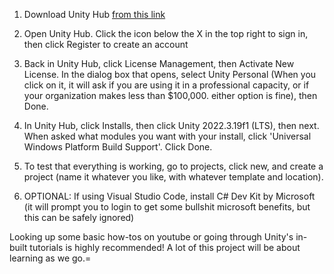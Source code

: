 1. Download Unity Hub <a href="https://public-cdn.cloud.unity3d.com/hub/prod/UnityHubSetup.exe"> from this link</a>

2. Open Unity Hub. Click the icon below the X in the top right to sign in, then click Register to create an account

3. Back in Unity Hub, click License Management, then Activate New License. In the dialog box that opens, select Unity Personal (When you click on it, it will ask if you are using it in a professional capacity, or if your organization makes less than $100,000. either option is fine), then Done.

4. In Unity Hub, click Installs, then click Unity 2022.3.19f1 (LTS), then next. When asked what modules you want with your install, click 'Universal Windows Platform Build Support'. Click Done.

5. To test that everything is working, go to projects, click new, and create a project (name it whatever you like, with whatever template and location).

6. OPTIONAL: If using Visual Studio Code, install C# Dev Kit by Microsoft (it will prompt you to login to get some bullshit microsoft benefits, but this can be safely ignored)

Looking up some basic how-tos on youtube or going through Unity's in-built tutorials is highly recommended! A lot of this project will be about learning as we go.=